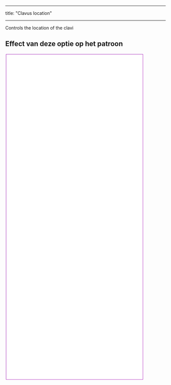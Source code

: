 - - -
title: "Clavus location"
- - -

Controls the location of the clavi

## Effect van deze optie op het patroon

![Deze afbeelding toont het effect van deze optie door meerdere varianten die een andere waarde hebben voor deze optie te vervangen](tiberius_clavuslocation_sample.svg "Effect of this option on the pattern")
